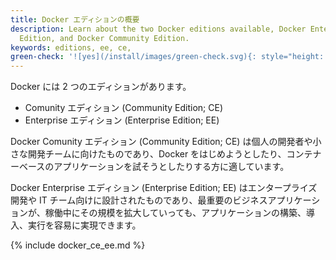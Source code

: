 ```yaml
---
title: Docker エディションの概要
description: Learn about the two Docker editions available, Docker Enterprise
  Edition, and Docker Community Edition.
keywords: editions, ee, ce,
green-check: '![yes](/install/images/green-check.svg){: style="height: 14px; margin: 0 auto"}'
---
```


<!--
Docker is available in two editions:
* Community Edition (CE)
* Enterprise Edition (EE)
-->
Docker には 2 つのエディションがあります。
* Comunity エディション (Community Edition; CE)
* Enterprise エディション (Enterprise Edition; EE)

<!--
Docker Community Edition (CE) is ideal for individual developers and small teams
looking to get started with Docker and experimenting with container-based apps.
-->
Docker Comunity エディション (Community Edition; CE) は個人の開発者や小さな開発チームに向けたものであり、Docker をはじめようとしたり、コンテナーベースのアプリケーションを試そうとしたりする方に適しています。

<!--
Docker Enterprise Edition (EE) is designed for enterprise development and IT
teams who build, ship, and run business critical applications in production at
scale.
-->
Docker Enterprise エディション (Enterprise Edition; EE) はエンタープライズ開発や IT チーム向けに設計されたものであり、最重要のビジネスアプリケーションが、稼働中にその規模を拡大していっても、アプリケーションの構築、導入、実行を容易に実現できます。


{% include docker_ce_ee.md %}
